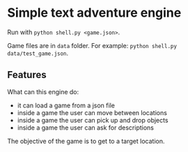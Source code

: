 # Simple text adventure engine

Run with `python shell.py <game.json>`.

Game files are in `data` folder. 
For example: `python shell.py data/test_game.json`.

## Features

What can this engine do:

* it can load a game from a json file
* inside a game the user can move between locations
* inside a game the user can pick up and drop objects
* inside a game the user can ask for descriptions

The objective of the game is to get to a target location.
